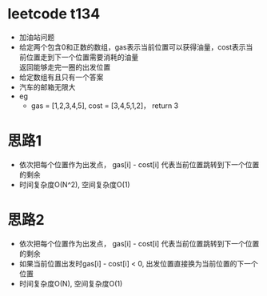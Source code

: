 # leetcode t134
- 加油站问题
- 给定两个包含0和正数的数组，gas表示当前位置可以获得油量，cost表示当前位置走到下一个位置需要消耗的油量  
返回能够走完一圈的出发位置
- 给定数组有且只有一个答案
- 汽车的邮箱无限大
- eg
    - gas = [1,2,3,4,5], cost = [3,4,5,1,2]， return 3

# 思路1
- 依次把每个位置作为出发点， gas[i] - cost[i] 代表当前位置跳转到下一个位置的剩余
- 时间复杂度O(N^2), 空间复杂度O(1)

# 思路2
- 依次把每个位置作为出发点， gas[i] - cost[i] 代表当前位置跳转到下一个位置的剩余
- 如果当前位置出发时gas[i] - cost[i] < 0, 出发位置直接换为当前位置的下一个位置
- 时间复杂度O(N), 空间复杂度O(1)
